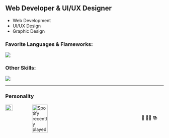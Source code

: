 ## Web Developer & UI/UX Designer
- Web Development
- UI/UX Design
- Graphic Design

### Favorite Languages & Flameworks:
![](https://skillicons.dev/icons?i=typescript,react,python,fastapi,rust)

### Other Skills:
![](https://skillicons.dev/icons?i=docker,figma,illustrator)

---

### Personality
<div style="display: flex; justify-content: space-between; align-items: center; width: 100%;">
  <div style="display: flex; gap: 16px; flex-shrink: 0;">
    <img src="https://yourtest.app/assets/16p/avatars/entj-commander.svg" width="33%" />
    <img src="https://spotify-recently-played-readme.vercel.app/api?user=21hjina3d6m43a6rsoba7vjqy&unique=true" alt="Spotify recently played" width="49%" />
  </div>
  <div style="display: flex; flex-direction: column; justify-content: center; align-items: center; width: 18%; flex-shrink: 0;">
    🎣
    🏌️‍♀️
    📚
  </div>
</div>
